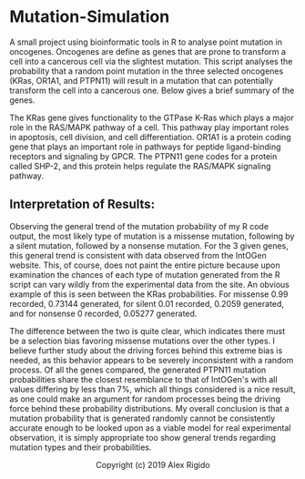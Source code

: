 # Mutation-Simulation

A small project using bioinformatic tools in R to analyse point mutation in oncogenes. Oncogenes are define as genes that are prone to transform a cell into a cancerous cell via the slightest mutation. This script analyses the probability that a random point mutation in the three selected oncogenes (KRas, OR1A1, and PTPN11) will result in a mutation that can potentially transform the cell into a cancerous one. Below gives a brief summary of the genes.

The KRas gene gives functionality to the GTPase K-Ras which plays a major role in the RAS/MAPK pathway of a cell. This pathway play important roles in apoptosis, cell division, and cell differentiation. OR1A1 is a protein coding gene that plays an important role in pathways for peptide ligand-binding receptors and signaling by GPCR. The PTPN11 gene codes for a protein called SHP-2, and this protein helps regulate the RAS/MAPK signaling pathway. 

## Interpretation of Results:

Observing the general trend of the mutation probability of my R code output, the most likely type of mutation is a missense mutation, following by a silent mutation, followed by a nonsense mutation. For the 3 given genes, this general trend is consistent with data observed from the IntOGen website. This, of course, does not paint the entire picture because upon examination the chances of each type of mutation generated from the R script can vary wildly from the experimental data from the site. An obvious example of this is seen between the KRas probabilities. For missense 0.99 recorded, 0.73144 generated, for silent 0.01 recorded, 0.2059 generated, and for nonsense 0 recorded, 0.05277 generated. 

The difference between the two is quite clear, which indicates there must be a selection bias favoring missense mutations over the other types. I believe further study about the driving forces behind this extreme bias is needed, as this behavior appears to be severely inconsistent with a random process. Of all the genes compared, the generated PTPN11 mutation probabilities share the closest resemblance to that of IntOGen's with all values differing by less than 7%, which all things considered is a nice result, as one could make an argument for random processes being the driving force behind these probability distributions. My overall conclusion is that a mutation probability that is generated randomly cannot be consistently accurate enough to be looked upon as a viable model for real experimental observation, it is simply appropriate too show general trends regarding mutation types and their probabilities.

<p align="center">
Copyright (c) 2019 Alex Rigido
</p> 
